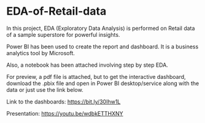 # EDA-of-Retail-data
In this project, EDA (Exploratory Data Analysis) is performed on Retail data of a sample superstore for powerful insights. 

Power BI has been used to create the report and dashboard. It is a business analytics tool by Microsoft.

Also, a notebook has been attached involving step by step EDA.

For preview, a pdf file is attached, but to get the interactive dashboard, download the .pbix file and open in Power BI desktop/service along with the data or just use the link below.

Link to the dashboards: https://bit.ly/30Ihw1L

Presentation: https://youtu.be/wdbkETTHXNY
